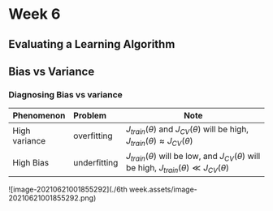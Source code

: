 # Week 6

## Evaluating a Learning Algorithm

## Bias vs Variance

### Diagnosing Bias vs variance

| Phenomenon    | Problem      | Note                                                         |
| ------------- | :----------- | ------------------------------------------------------------ |
| High variance | overfitting  | $J_{train}(\theta)$ and $J_{CV}(\theta)$ will be high, $J_{train}(\theta) \approx J_{CV}(\theta)$ |
| High Bias     | underfitting | $J_{train}(\theta)$ will be low, and $J_{CV}(\theta)$ will be high, $J_{train}(\theta) \ll J_{CV}(\theta)$ |

![image-20210621001855292](./6th week.assets/image-20210621001855292.png)

